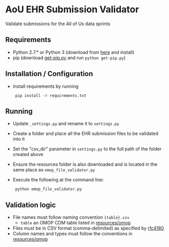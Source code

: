 # AoU EHR Submission Validator

Validate submissions for the All of Us data sprints

## Requirements

 * Python 2.7.* or Python 3 (download from [here](https://www.python.org/downloads/) and install)
 * pip (download [get-pip.py](https://bootstrap.pypa.io/get-pip.py) and run `python get-pip.py`)

## Installation / Configuration

 * Install requirements by running
 
        pip install -r requirements.txt
 
## Running
 * Update `_settings.py` and rename it to `settings.py`
 * Create a folder and place all the EHR submission files to be validated into it
 * Set the "csv_dir" parameter in `settings.py` to the full path of the folder created above
 * Ensure the resources folder is also downloaded and is located in the same place as `omop_file_validator.py`
 * Execute the following at the command line:
 
        python omop_file_validator.py

## Validation logic
 * File names must follow naming convention `{table}.csv`
     * `table` an OMOP CDM table listed in [resources/omop](resources/omop)
 * Files must be in CSV format (comma-delimited) as specified by [rfc4180](https://tools.ietf.org/html/rfc4180)
 * Column names and types must follow the conventions in [resources/omop](resources/omop)
